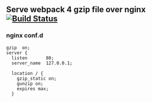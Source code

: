 ## Serve webpack 4 gzip file over nginx [![Build Status](https://travis-ci.org/ganny26/tizzy-app.svg?branch=master)](https://travis-ci.org/ganny26/tizzy-app)
 
### nginx conf.d

```
gzip  on;
server {
  listen       80;
  server_name  127.0.0.1;
    
  location / {
    gzip_static on;
    gunzip on;
    expires max;
  }
```
